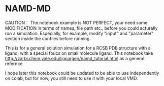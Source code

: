 # NAMD-MD
CAUTION： The notebook example is NOT PERFECT, your need some MODIFICATION in terms of names, file path etc., before you could acturally run a simulation.
Especially, for example, modify "input" and "parameter" section inside the confiles before running.

This is for a general solution simulation for a RCSB PDB structure with a ligand, with a special foucs on small molecule ligand.
This notebook take http://zarbi.chem.yale.edu/ligpargen/namd_tutorial.html as a general refernce

I hope later this notebook could be updated to be able to use independently on colab, but for now, you still need to use it with your local VMD.
